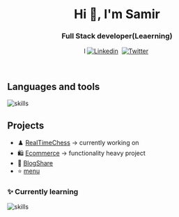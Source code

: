 <h1 align="center">Hi 👋, I'm Samir </h1>
<h3 align="center"> Full Stack developer(Leaerning) </h3>

<p align="center">l
<a href="https://www.linkedin.com/in/samir-neupane-749555237/" ><img src="https://img.shields.io/badge/-linkedin-yellowgreen?style=for-the-badge&logo=linkedin&logoColor=white" alt="Linkedin" /></a>&nbsp;
<a href="https://twitter.com/SamirNeupane932" ><img src="https://img.shields.io/badge/Twitter-1DA1F2?style=for-the-badge&logo=twitter&logoColor=white" alt="Twitter" /></a>&nbsp;
</p>
<br />

## Languages and tools
![skills](https://skillicons.dev/icons?i=nextjs,docker,postgresql,prisma,express,mongodb,ts,tailwind,appwrite,git&theme=dark)


## Projects
- ♟️   [RealTimeChess](https://chessconnect.vercel.app/) -> currently working on
- 🛍️  [Ecommerce](https://ecommerce-cli.vercel.app/) -> functionality heavy project
- 📝  [BlogShare](https://blogshare984.netlify.app/)  
- ⭐  [menu](https://samir984.github.io/menu/) 
   

### ✨ Currently learning
![skills](https://skillicons.dev/icons?i=django&theme=dark)

